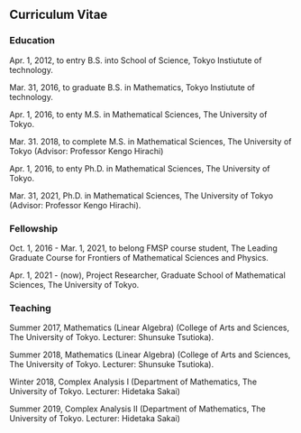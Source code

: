 ## Curriculum Vitae


### Education

Apr. 1, 2012, to entry B.S. into School of Science, Tokyo Instiutute of technology.

Mar. 31, 2016, to graduate B.S. in Mathematics, Tokyo Instiutute of technology.

Apr. 1, 2016, to enty M.S. in Mathematical Sciences, The University of Tokyo.

Mar. 31. 2018, to complete M.S. in Mathematical Sciences, The University of Tokyo (Advisor: Professor Kengo Hirachi)

Apr. 1, 2016, to enty Ph.D. in Mathematical Sciences, The University of Tokyo.

Mar. 31, 2021, Ph.D. in Mathematical Sciences, The University of Tokyo (Advisor: Professor Kengo Hirachi).

### Fellowship

Oct. 1, 2016 - Mar. 1, 2021, to belong FMSP course student, The Leading Graduate Course for Frontiers of Mathematical Sciences and Physics.

Apr. 1, 2021 - (now), Project Researcher, Graduate School of Mathematical Sciences, The University of Tokyo.


### Teaching

Summer 2017, Mathematics (Linear Algebra) (College of Arts and Sciences, The University of Tokyo. Lecturer: Shunsuke Tsutioka).

Summer 2018, Mathematics (Linear Algebra) (College of Arts and Sciences, The University of Tokyo. Lecturer: Shunsuke Tsutioka).

Winter 2018, Complex Analysis I (Department of Mathematics, The University of Tokyo. Lecturer: Hidetaka Sakai)

Summer 2019, Complex Analysis II (Department of Mathematics, The University of Tokyo. Lecturer: Hidetaka Sakai)
